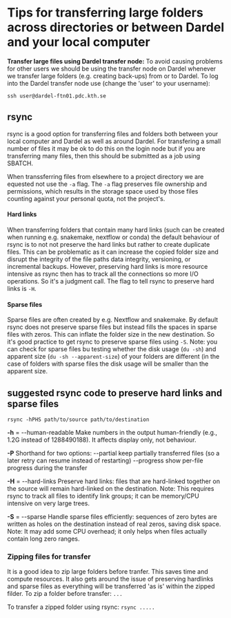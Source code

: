 # Tips for transferring large folders across directories or between Dardel and your local computer

**Transfer large files using Dardel transfer node:** To avoid causing problems for other users we should be using the transfer node on Dardel whenever we transfer large folders (e.g. creating back-ups) from or to Dardel. To log into the Dardel transfer node use (change the 'user' to your username): 

`ssh user@dardel-ftn01.pdc.kth.se`

## rsync 
rsync is a good option for transferring files and folders both between your local computer and Dardel as well as around Dardel. For transfering a small number of files it may be ok to do this on the login node but if you are transferring many files, then this should be submitted as a job using SBATCH. 

When transsferring files from elsewhere to a project directory we are equested not use the `-a` flag. The `-a` flag preserves file ownership and permissions, which results in the storage space used by those files counting against your personal quota, not the project's. 

#### Hard links
When transferring folders that contain many hard links (such can be created when running e.g. snakemake, nextflow or conda) the default behaviour of rsync is to not not preserve the hard links but rather to create duplicate files. This can be problematic as it can increase the copied folder size and disrupt the integrity of the file paths data integrity, versioning, or incremental backups. However, preserving hard links is more resource intensive as rsync then has to track all the connections so more I/O operations. So it's a judgment call. The flag to tell rsync to preserve hard links is `-H`. 

#### Sparse files
Sparse files are often created by e.g. Nextflow and snakemake. By default rsync does not preserve sparse files but instead fills the spaces in sparse files with zeros. This can inflate the folder size in the new destination. So it's good practice to get rsync to preserve sparse files using `-S`. Note: you can check for sparse files bu testing whether the disk usage (`du -sh`) and apparent size (`du -sh --apparent-size`) of your folders are different (in the case of folders with sparse files the disk usage will be smaller than the apparent size.  

## suggested rsync code to preserve hard links and sparse files
`rsync -hPHS path/to/source path/to/destination`

**-h** = --human-readable
Make numbers in the output human-friendly (e.g., 1.2G instead of 1288490188). It affects display only, not behaviour.

**-P**
Shorthand for two options:
--partial keep partially transferred files (so a later retry can resume instead of restarting)
--progress show per-file progress during the transfer

**-H** = --hard-links
Preserve hard links: files that are hard-linked together on the source will remain hard-linked on the destination.
Note: This requires rsync to track all files to identify link groups; it can be memory/CPU intensive on very large trees.

**-S** = --sparse
Handle sparse files efficiently: sequences of zero bytes are written as holes on the destination instead of real zeros, saving disk space. Note: It may add some CPU overhead; it only helps when files actually contain long zero ranges.

### Zipping files for transfer
It is a good idea to zip large folders before tranfer. This saves time and compute resources. It also gets around the issue of preserving hardlinks and sparse files as everything will be transferred 'as is' within the zipped filder. To zip a folder before transfer:
`...`

To transfer a zipped folder using rsync:
`rsync .....`



